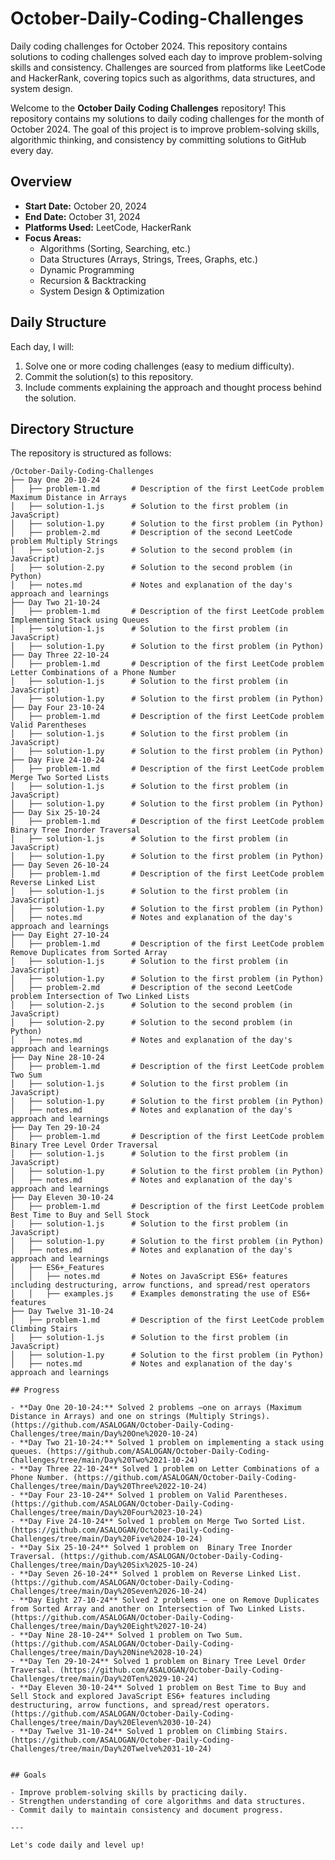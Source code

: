 # October-Daily-Coding-Challenges
Daily coding challenges for October 2024. This repository contains solutions to coding challenges solved each day to improve problem-solving skills and consistency. Challenges are sourced from platforms like LeetCode and HackerRank, covering topics such as algorithms, data structures, and system design.

Welcome to the **October Daily Coding Challenges** repository! This repository contains my solutions to daily coding challenges for the month of October 2024. The goal of this project is to improve problem-solving skills, algorithmic thinking, and consistency by committing solutions to GitHub every day.

## Overview

- **Start Date:** October 20, 2024
- **End Date:** October 31, 2024
- **Platforms Used:** LeetCode, HackerRank
- **Focus Areas:**
  - Algorithms (Sorting, Searching, etc.)
  - Data Structures (Arrays, Strings, Trees, Graphs, etc.)
  - Dynamic Programming
  - Recursion & Backtracking
  - System Design & Optimization

## Daily Structure

Each day, I will:
1. Solve one or more coding challenges (easy to medium difficulty).
2. Commit the solution(s) to this repository.
3. Include comments explaining the approach and thought process behind the solution.

## Directory Structure

The repository is structured as follows:
```
/October-Daily-Coding-Challenges 
├── Day One 20-10-24
│   ├── problem-1.md       # Description of the first LeetCode problem Maximum Distance in Arrays
│   ├── solution-1.js      # Solution to the first problem (in JavaScript) 
│   ├── solution-1.py      # Solution to the first problem (in Python) 
│   ├── problem-2.md       # Description of the second LeetCode problem Multiply Strings
│   ├── solution-2.js      # Solution to the second problem (in JavaScript) 
│   ├── solution-2.py      # Solution to the second problem (in Python) 
│   ├── notes.md           # Notes and explanation of the day's approach and learnings 
├── Day Two 21-10-24 
│   ├── problem-1.md       # Description of the first LeetCode problem Implementing Stack using Queues 
│   ├── solution-1.js      # Solution to the first problem (in JavaScript) 
│   ├── solution-1.py      # Solution to the first problem (in Python) 
├── Day Three 22-10-24 
│   ├── problem-1.md       # Description of the first LeetCode problem Letter Combinations of a Phone Number
│   ├── solution-1.js      # Solution to the first problem (in JavaScript) 
│   ├── solution-1.py      # Solution to the first problem (in Python) 
├── Day Four 23-10-24 
│   ├── problem-1.md       # Description of the first LeetCode problem Valid Parentheses
│   ├── solution-1.js      # Solution to the first problem (in JavaScript) 
│   ├── solution-1.py      # Solution to the first problem (in Python) 
├── Day Five 24-10-24 
│   ├── problem-1.md       # Description of the first LeetCode problem Merge Two Sorted Lists
│   ├── solution-1.js      # Solution to the first problem (in JavaScript) 
│   ├── solution-1.py      # Solution to the first problem (in Python)
├── Day Six 25-10-24 
│   ├── problem-1.md       # Description of the first LeetCode problem Binary Tree Inorder Traversal
│   ├── solution-1.js      # Solution to the first problem (in JavaScript) 
│   ├── solution-1.py      # Solution to the first problem (in Python)
├── Day Seven 26-10-24 
│   ├── problem-1.md       # Description of the first LeetCode problem Reverse Linked List
│   ├── solution-1.js      # Solution to the first problem (in JavaScript) 
│   ├── solution-1.py      # Solution to the first problem (in Python) 
│   ├── notes.md           # Notes and explanation of the day's approach and learnings
├── Day Eight 27-10-24 
│   ├── problem-1.md       # Description of the first LeetCode problem Remove Duplicates from Sorted Array
│   ├── solution-1.js      # Solution to the first problem (in JavaScript) 
│   ├── solution-1.py      # Solution to the first problem (in Python) 
│   ├── problem-2.md       # Description of the second LeetCode problem Intersection of Two Linked Lists
│   ├── solution-2.js      # Solution to the second problem (in JavaScript) 
│   ├── solution-2.py      # Solution to the second problem (in Python) 
│   ├── notes.md           # Notes and explanation of the day's approach and learnings
├── Day Nine 28-10-24 
│   ├── problem-1.md       # Description of the first LeetCode problem Two Sum
│   ├── solution-1.js      # Solution to the first problem (in JavaScript) 
│   ├── solution-1.py      # Solution to the first problem (in Python) 
│   ├── notes.md           # Notes and explanation of the day's approach and learnings
├── Day Ten 29-10-24 
│   ├── problem-1.md       # Description of the first LeetCode problem Binary Tree Level Order Traversal
│   ├── solution-1.js      # Solution to the first problem (in JavaScript) 
│   ├── solution-1.py      # Solution to the first problem (in Python) 
│   ├── notes.md           # Notes and explanation of the day's approach and learnings
├── Day Eleven 30-10-24 
│   ├── problem-1.md       # Description of the first LeetCode problem Best Time to Buy and Sell Stock
│   ├── solution-1.js      # Solution to the first problem (in JavaScript)
│   ├── solution-1.py      # Solution to the first problem (in Python)
│   ├── notes.md           # Notes and explanation of the day's approach and learnings
│   ├── ES6+_Features
│   │   ├── notes.md       # Notes on JavaScript ES6+ features including destructuring, arrow functions, and spread/rest operators
│   │   ├── examples.js    # Examples demonstrating the use of ES6+ features
├── Day Twelve 31-10-24 
│   ├── problem-1.md       # Description of the first LeetCode problem Climbing Stairs
│   ├── solution-1.js      # Solution to the first problem (in JavaScript) 
│   ├── solution-1.py      # Solution to the first problem (in Python) 
│   ├── notes.md           # Notes and explanation of the day's approach and learnings

## Progress

- **Day One 20-10-24:** Solved 2 problems —one on arrays (Maximum Distance in Arrays) and one on strings (Multiply Strings). (https://github.com/ASALOGAN/October-Daily-Coding-Challenges/tree/main/Day%20One%2020-10-24)
- **Day Two 21-10-24:** Solved 1 problem on implementing a stack using queues. (https://github.com/ASALOGAN/October-Daily-Coding-Challenges/tree/main/Day%20Two%2021-10-24)
- **Day Three 22-10-24** Solved 1 problem on Letter Combinations of a Phone Number. (https://github.com/ASALOGAN/October-Daily-Coding-Challenges/tree/main/Day%20Three%2022-10-24)
- **Day Four 23-10-24** Solved 1 problem on Valid Parentheses. (https://github.com/ASALOGAN/October-Daily-Coding-Challenges/tree/main/Day%20Four%2023-10-24)
- **Day Five 24-10-24** Solved 1 problem on Merge Two Sorted List. (https://github.com/ASALOGAN/October-Daily-Coding-Challenges/tree/main/Day%20Five%2024-10-24)
- **Day Six 25-10-24** Solved 1 problem on  Binary Tree Inorder Traversal. (https://github.com/ASALOGAN/October-Daily-Coding-Challenges/tree/main/Day%20Six%2025-10-24)
- **Day Seven 26-10-24** Solved 1 problem on Reverse Linked List. (https://github.com/ASALOGAN/October-Daily-Coding-Challenges/tree/main/Day%20Seven%2026-10-24)
- **Day Eight 27-10-24** Solved 2 problems — one on Remove Duplicates from Sorted Array and another on Intersection of Two Linked Lists. (https://github.com/ASALOGAN/October-Daily-Coding-Challenges/tree/main/Day%20Eight%2027-10-24)
- **Day Nine 28-10-24** Solved 1 problem on Two Sum. (https://github.com/ASALOGAN/October-Daily-Coding-Challenges/tree/main/Day%20Nine%2028-10-24)
- **Day Ten 29-10-24** Solved 1 problem on Binary Tree Level Order Traversal. (https://github.com/ASALOGAN/October-Daily-Coding-Challenges/tree/main/Day%20Ten%2029-10-24)
- **Day Eleven 30-10-24** Solved 1 problem on Best Time to Buy and Sell Stock and explored JavaScript ES6+ features including destructuring, arrow functions, and spread/rest operators. (https://github.com/ASALOGAN/October-Daily-Coding-Challenges/tree/main/Day%20Eleven%2030-10-24)
- **Day Twelve 31-10-24** Solved 1 problem on Climbing Stairs. (https://github.com/ASALOGAN/October-Daily-Coding-Challenges/tree/main/Day%20Twelve%2031-10-24)


## Goals

- Improve problem-solving skills by practicing daily.
- Strengthen understanding of core algorithms and data structures.
- Commit daily to maintain consistency and document progress.

---

Let's code daily and level up!

